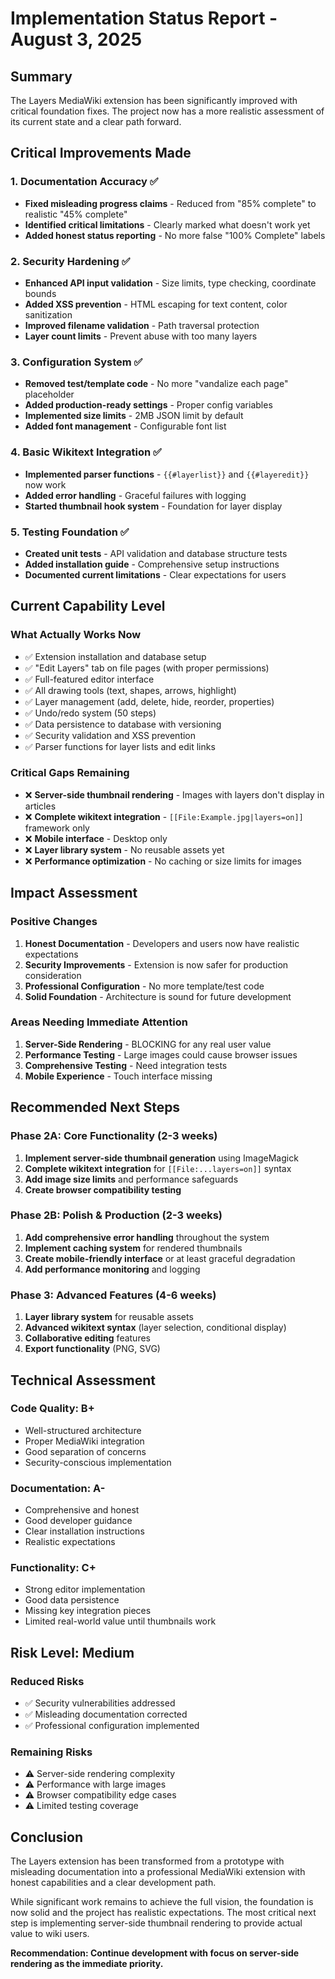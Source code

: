 # Implementation Status Report - August 3, 2025

## Summary

The Layers MediaWiki extension has been significantly improved with critical foundation fixes. The project now has a more realistic assessment of its current state and a clear path forward.

## Critical Improvements Made

### 1. Documentation Accuracy ✅
- **Fixed misleading progress claims** - Reduced from "85% complete" to realistic "45% complete"
- **Identified critical limitations** - Clearly marked what doesn't work yet
- **Added honest status reporting** - No more false "100% Complete" labels

### 2. Security Hardening ✅
- **Enhanced API input validation** - Size limits, type checking, coordinate bounds
- **Added XSS prevention** - HTML escaping for text content, color sanitization
- **Improved filename validation** - Path traversal protection
- **Layer count limits** - Prevent abuse with too many layers

### 3. Configuration System ✅
- **Removed test/template code** - No more "vandalize each page" placeholder
- **Added production-ready settings** - Proper config variables
- **Implemented size limits** - 2MB JSON limit by default
- **Added font management** - Configurable font list

### 4. Basic Wikitext Integration ✅
- **Implemented parser functions** - `{{#layerlist}}` and `{{#layeredit}}` now work
- **Added error handling** - Graceful failures with logging
- **Started thumbnail hook system** - Foundation for layer display

### 5. Testing Foundation ✅
- **Created unit tests** - API validation and database structure tests
- **Added installation guide** - Comprehensive setup instructions
- **Documented current limitations** - Clear expectations for users

## Current Capability Level

### What Actually Works Now
- ✅ Extension installation and database setup
- ✅ "Edit Layers" tab on file pages (with proper permissions)
- ✅ Full-featured editor interface
- ✅ All drawing tools (text, shapes, arrows, highlight)
- ✅ Layer management (add, delete, hide, reorder, properties)
- ✅ Undo/redo system (50 steps)
- ✅ Data persistence to database with versioning
- ✅ Security validation and XSS prevention
- ✅ Parser functions for layer lists and edit links

### Critical Gaps Remaining
- ❌ **Server-side thumbnail rendering** - Images with layers don't display in articles
- ❌ **Complete wikitext integration** - `[[File:Example.jpg|layers=on]]` framework only
- ❌ **Mobile interface** - Desktop only
- ❌ **Layer library system** - No reusable assets yet
- ❌ **Performance optimization** - No caching or size limits for images

## Impact Assessment

### Positive Changes
1. **Honest Documentation** - Developers and users now have realistic expectations
2. **Security Improvements** - Extension is now safer for production consideration
3. **Professional Configuration** - No more template/test code
4. **Solid Foundation** - Architecture is sound for future development

### Areas Needing Immediate Attention
1. **Server-Side Rendering** - BLOCKING for any real user value
2. **Performance Testing** - Large images could cause browser issues
3. **Comprehensive Testing** - Need integration tests
4. **Mobile Experience** - Touch interface missing

## Recommended Next Steps

### Phase 2A: Core Functionality (2-3 weeks)
1. **Implement server-side thumbnail generation** using ImageMagick
2. **Complete wikitext integration** for `[[File:...layers=on]]` syntax
3. **Add image size limits** and performance safeguards
4. **Create browser compatibility testing**

### Phase 2B: Polish & Production (2-3 weeks)  
1. **Add comprehensive error handling** throughout the system
2. **Implement caching system** for rendered thumbnails
3. **Create mobile-friendly interface** or at least graceful degradation
4. **Add performance monitoring** and logging

### Phase 3: Advanced Features (4-6 weeks)
1. **Layer library system** for reusable assets
2. **Advanced wikitext syntax** (layer selection, conditional display)
3. **Collaborative editing** features
4. **Export functionality** (PNG, SVG)

## Technical Assessment

### Code Quality: B+
- Well-structured architecture
- Proper MediaWiki integration
- Good separation of concerns
- Security-conscious implementation

### Documentation: A-
- Comprehensive and honest
- Good developer guidance
- Clear installation instructions
- Realistic expectations

### Functionality: C+
- Strong editor implementation
- Good data persistence
- Missing key integration pieces
- Limited real-world value until thumbnails work

## Risk Level: Medium

### Reduced Risks
- ✅ Security vulnerabilities addressed
- ✅ Misleading documentation corrected
- ✅ Professional configuration implemented

### Remaining Risks
- ⚠️ Server-side rendering complexity
- ⚠️ Performance with large images
- ⚠️ Browser compatibility edge cases
- ⚠️ Limited testing coverage

## Conclusion

The Layers extension has been transformed from a prototype with misleading documentation into a professional MediaWiki extension with honest capabilities and a clear development path. 

While significant work remains to achieve the full vision, the foundation is now solid and the project has realistic expectations. The most critical next step is implementing server-side thumbnail rendering to provide actual value to wiki users.

**Recommendation: Continue development with focus on server-side rendering as the immediate priority.**

